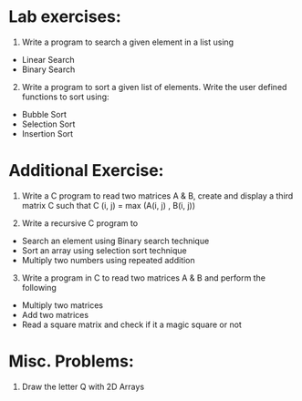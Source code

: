 # Lab exercises:
1. Write a program to search a given element in a list using
- Linear Search
- Binary Search

2. Write a program to sort a given list of elements. Write the user defined functions to sort using:
- Bubble Sort
- Selection Sort
- Insertion Sort

# Additional Exercise:
1. Write a C program to read two matrices A & B, create and display a third matrix C such that C (i, j) = max (A(i, j) , B(i, j))

2. Write a recursive C program to
- Search an element using Binary search technique
- Sort an array using selection sort technique
- Multiply two numbers using repeated addition

3. Write a program in C to read two matrices A & B and perform the following
- Multiply two matrices
- Add two matrices
- Read a square matrix and check if it a magic square or not


# Misc. Problems:
1. Draw the letter Q with 2D Arrays